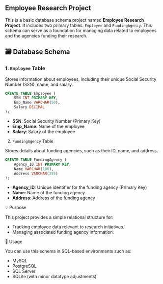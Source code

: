 ## Employee Research Project

This is a basic database schema project named **Employee Research Project**. It includes two primary tables: `Employee` and `FundingAgency`. This schema can serve as a foundation for managing data related to employees and the agencies funding their research.

## 🗃️ Database Schema

### 1. `Employee` Table

Stores information about employees, including their unique Social Security Number (SSN), name, and salary.

```sql
CREATE TABLE Employee (
    SSN INT PRIMARY KEY,
    Emp_Name VARCHAR(50),
    Salary DECIMAL
);
```

- **SSN**: Social Security Number (Primary Key)
- **Emp_Name**: Name of the employee
- **Salary**: Salary of the employee

 2. `FundingAgency` Table

Stores details about funding agencies, such as their ID, name, and address.

```sql
CREATE TABLE FundingAgency (
    Agency_ID INT PRIMARY KEY,
    Name VARCHAR(100),
    Address VARCHAR(255)
);
```

- **Agency_ID**: Unique identifier for the funding agency (Primary Key)
- **Name**: Name of the funding agency
- **Address**: Address of the funding agency

 💡 Purpose

This project provides a simple relational structure for:
- Tracking employee data relevant to research initiatives.
- Managing associated funding agency information.

 📂 Usage

You can use this schema in SQL-based environments such as:
- MySQL
- PostgreSQL
- SQL Server
- SQLite (with minor datatype adjustments)




